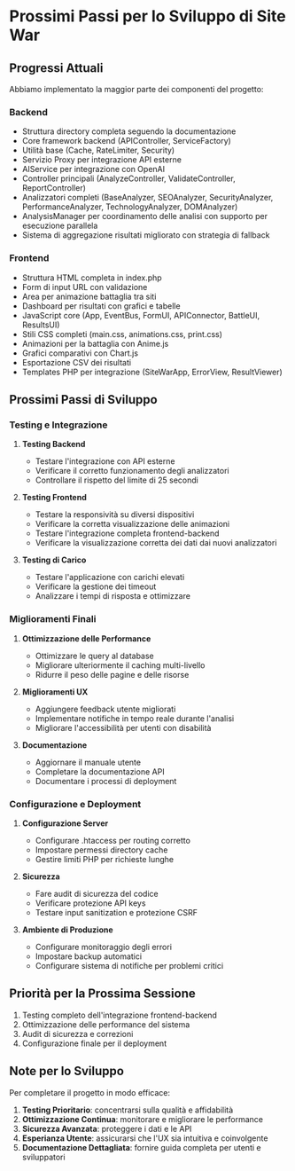 # Prossimi Passi per lo Sviluppo di Site War

## Progressi Attuali
Abbiamo implementato la maggior parte dei componenti del progetto:

### Backend
- Struttura directory completa seguendo la documentazione
- Core framework backend (APIController, ServiceFactory)
- Utilità base (Cache, RateLimiter, Security)
- Servizio Proxy per integrazione API esterne
- AIService per integrazione con OpenAI
- Controller principali (AnalyzeController, ValidateController, ReportController)
- Analizzatori completi (BaseAnalyzer, SEOAnalyzer, SecurityAnalyzer, PerformanceAnalyzer, TechnologyAnalyzer, DOMAnalyzer)
- AnalysisManager per coordinamento delle analisi con supporto per esecuzione parallela
- Sistema di aggregazione risultati migliorato con strategia di fallback

### Frontend
- Struttura HTML completa in index.php
- Form di input URL con validazione
- Area per animazione battaglia tra siti
- Dashboard per risultati con grafici e tabelle
- JavaScript core (App, EventBus, FormUI, APIConnector, BattleUI, ResultsUI)
- Stili CSS completi (main.css, animations.css, print.css)
- Animazioni per la battaglia con Anime.js
- Grafici comparativi con Chart.js
- Esportazione CSV dei risultati
- Templates PHP per integrazione (SiteWarApp, ErrorView, ResultViewer)

## Prossimi Passi di Sviluppo

### Testing e Integrazione
1. **Testing Backend**
   - Testare l'integrazione con API esterne
   - Verificare il corretto funzionamento degli analizzatori
   - Controllare il rispetto del limite di 25 secondi

2. **Testing Frontend**
   - Testare la responsività su diversi dispositivi
   - Verificare la corretta visualizzazione delle animazioni
   - Testare l'integrazione completa frontend-backend
   - Verificare la visualizzazione corretta dei dati dai nuovi analizzatori

3. **Testing di Carico**
   - Testare l'applicazione con carichi elevati
   - Verificare la gestione dei timeout
   - Analizzare i tempi di risposta e ottimizzare

### Miglioramenti Finali
1. **Ottimizzazione delle Performance**
   - Ottimizzare le query al database
   - Migliorare ulteriormente il caching multi-livello
   - Ridurre il peso delle pagine e delle risorse

2. **Miglioramenti UX**
   - Aggiungere feedback utente migliorati
   - Implementare notifiche in tempo reale durante l'analisi
   - Migliorare l'accessibilità per utenti con disabilità

3. **Documentazione**
   - Aggiornare il manuale utente
   - Completare la documentazione API
   - Documentare i processi di deployment

### Configurazione e Deployment
1. **Configurazione Server**
   - Configurare .htaccess per routing corretto
   - Impostare permessi directory cache
   - Gestire limiti PHP per richieste lunghe

2. **Sicurezza**
   - Fare audit di sicurezza del codice
   - Verificare protezione API keys
   - Testare input sanitization e protezione CSRF

3. **Ambiente di Produzione**
   - Configurare monitoraggio degli errori
   - Impostare backup automatici
   - Configurare sistema di notifiche per problemi critici

## Priorità per la Prossima Sessione
1. Testing completo dell'integrazione frontend-backend
2. Ottimizzazione delle performance del sistema
3. Audit di sicurezza e correzioni
4. Configurazione finale per il deployment

## Note per lo Sviluppo
Per completare il progetto in modo efficace:

1. **Testing Prioritario**: concentrarsi sulla qualità e affidabilità
2. **Ottimizzazione Continua**: monitorare e migliorare le performance
3. **Sicurezza Avanzata**: proteggere i dati e le API
4. **Esperianza Utente**: assicurarsi che l'UX sia intuitiva e coinvolgente
5. **Documentazione Dettagliata**: fornire guida completa per utenti e sviluppatori